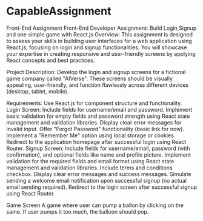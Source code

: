 # CapableAssignment
Front-End Assignment
Front-End Developer Assignment:
Build Login,Signup and one simple game with React.js
Overview:
This assignment is designed to assess your skills in building user interfaces for a web
application using React.js, focusing on login and signup functionalities. You will showcase
your expertise in creating responsive and user-friendly screens by applying React concepts
and best practices.

Project Description:
Develop the login and signup screens for a fictional game company called "AIVerse". These
screens should be visually appealing, user-friendly, and function flawlessly across different
devices (desktop, tablet, mobile).

Requirements:
Use React.js for component structure and functionality.
Login Screen:
Include fields for username/email and password.
Implement basic validation for empty fields and password strength using React state
management and validation libraries.
Display clear error messages for invalid input.
Offer "Forgot Password" functionality (basic link for now).
Implement a "Remember Me" option using local storage or cookies.
Redirect to the application homepage after successful login using React Router.
Signup Screen:
Include fields for username/email, password (with confirmation), and optional fields like
name and profile picture.
Implement validation for the required fields and email format using React state management
and validation libraries.
Include terms and conditions checkbox.
Display clear error messages and success messages.
Simulate sending a welcome email notification upon successful signup (no actual email
sending required).
Redirect to the login screen after successful signup using React Router.

Game Screen
A game where user can pump a ballon by clicking on the same. If user pumps it too much,
the balloon should pop.
